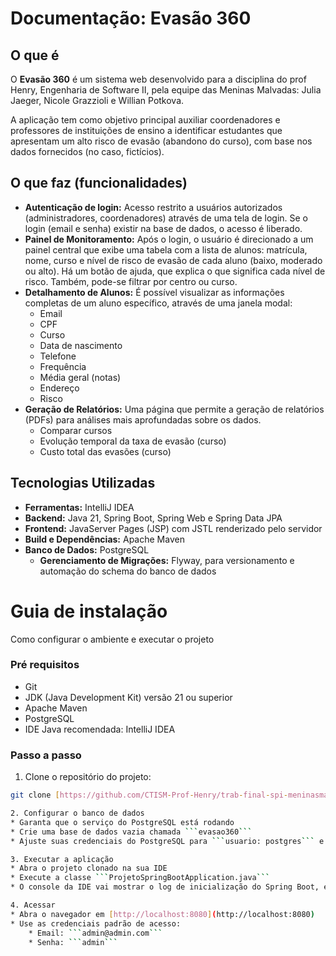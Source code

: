 # Documentação: Evasão 360

## O que é

O **Evasão 360** é um sistema web desenvolvido para a disciplina do prof Henry, Engenharia de Software II, pela equipe das Meninas Malvadas: Julia Jaeger, Nicole Grazzioli e Willian Potkova. 

A aplicação tem como objetivo principal auxiliar coordenadores e professores de instituições de ensino a identificar estudantes que apresentam um alto risco de evasão (abandono do curso), com base nos dados fornecidos (no caso, fictícios).

## O que faz (funcionalidades)

* **Autenticação de login:** Acesso restrito a usuários autorizados (administradores, coordenadores) através de uma tela de login. Se o login (email e senha) existir na base de dados, o acesso é liberado.
* **Painel de Monitoramento:** Após o login, o usuário é direcionado a um painel central que exibe uma tabela com a lista de alunos: matrícula, nome, curso e nível de risco de evasão de cada aluno (baixo, moderado ou alto). Há um botão de ajuda, que explica o que significa cada nível de risco. Também, pode-se filtrar por centro ou curso.
* **Detalhamento de Alunos:** É possível visualizar as informações completas de um aluno específico, através de uma janela modal:
    * Email
    * CPF
    * Curso
    * Data de nascimento
    * Telefone
    * Frequência
    * Média geral (notas)
    * Endereço
    * Risco
* **Geração de Relatórios:** Uma página que permite a geração de relatórios (PDFs) para análises mais aprofundadas sobre os dados.
    * Comparar cursos
    * Evolução temporal da taxa de evasão (curso)
    * Custo total das evasões (curso)

## Tecnologias Utilizadas

* **Ferramentas:** IntelliJ IDEA
* **Backend:** Java 21, Spring Boot, Spring Web e Spring Data JPA
* **Frontend:** JavaServer Pages (JSP) com JSTL renderizado pelo servidor
* **Build e Dependências:** Apache Maven
* **Banco de Dados:** PostgreSQL
    * **Gerenciamento de Migrações:** Flyway, para versionamento e automação do schema do banco de dados


# Guia de instalação
Como configurar o ambiente e executar o projeto

### Pré requisitos
* Git
* JDK (Java Development Kit) versão 21 ou superior
* Apache Maven
* PostgreSQL
* IDE Java recomendada: IntelliJ IDEA

### Passo a passo
1. Clone o repositório do projeto:
```bash
git clone [https://github.com/CTISM-Prof-Henry/trab-final-spi-meninasmalvadas.git](https://github.com/CTISM-Prof-Henry/trab-final-spi-meninasmalvadas.git)

2. Configurar o banco de dados
* Garanta que o serviço do PostgreSQL está rodando
* Crie uma base de dados vazia chamada ```evasao360```
* Ajuste suas credenciais do PostgreSQL para ```usuario: postgres``` e ```senha: 1234``` OU ajuste o arquivo ```scr/main/resources/application.properties``` com as suas credenciais

3. Executar a aplicação
* Abra o projeto clonado na sua IDE
* Execute a classe ```ProjetoSpringBootApplication.java```
* O console da IDE vai mostrar o log de inicialização do Spring Boot, e o Flyway vai criar e popular as tabelas da base de dados

4. Acessar
* Abra o navegador em [http://localhost:8080](http://localhost:8080)
* Use as credenciais padrão de acesso:
    * Email: ```admin@admin.com```
    * Senha: ```admin```
